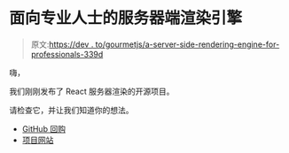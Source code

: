 # 面向专业人士的服务器端渲染引擎

> 原文:[https://dev . to/gourmetjs/a-server-side-rendering-engine-for-professionals-339d](https://dev.to/gourmetjs/a-server-side-rendering-engine-for-professionals-339d)

嗨，

我们刚刚发布了 React 服务器渲染的开源项目。

请检查它，并让我们知道你的想法。

*   [GitHub 回购](https://github.com/gourmetjs/gourmet-ssr)
*   [项目网站](https://ssr.gourmetjs.org)